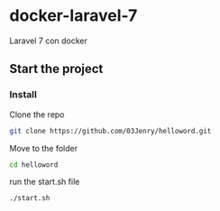 # docker-laravel-7
Laravel 7 con docker

## Start the project

### Install

Clone the repo

```bash
git clone https://github.com/03Jenry/helloword.git
```

Move to the folder

```bash
cd helloword
```

run the start.sh file

```bash
./start.sh
```
